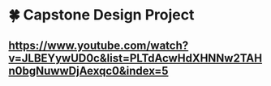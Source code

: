 # 🍀 Capstone Design Project
## https://www.youtube.com/watch?v=JLBEYywUD0c&list=PLTdAcwHdXHNNw2TAHn0bgNuwwDjAexqc0&index=5
